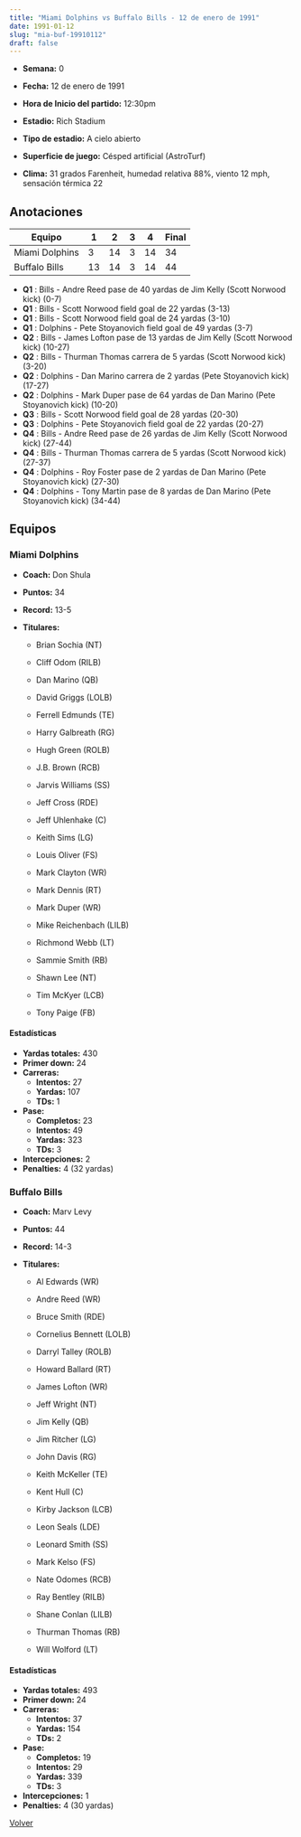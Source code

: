```yaml
---
title: "Miami Dolphins vs Buffalo Bills - 12 de enero de 1991"
date: 1991-01-12
slug: "mia-buf-19910112"
draft: false
---
```


* **Semana:** 0
* **Fecha:** 12 de enero de 1991

* **Hora de Inicio del partido:** 12:30pm
* **Estadio:** Rich Stadium
* **Tipo de estadio:** A cielo abierto
* **Superficie de juego:** Césped artificial (AstroTurf)
* **Clima:** 31 grados Farenheit, humedad relativa 88%, viento 12 mph, sensación térmica 22





## Anotaciones
| Equipo | 1 | 2 | 3 | 4 | Final |
|--------|---|---|---|---|-------|
| Miami Dolphins  | 3 | 14 | 3 | 14  | 34 |
| Buffalo Bills  | 13 | 14 | 3 | 14  | 44 |
* **Q1** : Bills - Andre Reed pase de 40 yardas de Jim Kelly (Scott Norwood kick) (0-7)
* **Q1** : Bills - Scott Norwood field goal de 22 yardas (3-13)
* **Q1** : Bills - Scott Norwood field goal de 24 yardas (3-10)
* **Q1** : Dolphins - Pete Stoyanovich field goal de 49 yardas (3-7)
* **Q2** : Bills - James Lofton pase de 13 yardas de Jim Kelly (Scott Norwood kick) (10-27)
* **Q2** : Bills - Thurman Thomas carrera de 5 yardas (Scott Norwood kick) (3-20)
* **Q2** : Dolphins - Dan Marino carrera de 2 yardas (Pete Stoyanovich kick) (17-27)
* **Q2** : Dolphins - Mark Duper pase de 64 yardas de Dan Marino (Pete Stoyanovich kick) (10-20)
* **Q3** : Bills - Scott Norwood field goal de 28 yardas (20-30)
* **Q3** : Dolphins - Pete Stoyanovich field goal de 22 yardas (20-27)
* **Q4** : Bills - Andre Reed pase de 26 yardas de Jim Kelly (Scott Norwood kick) (27-44)
* **Q4** : Bills - Thurman Thomas carrera de 5 yardas (Scott Norwood kick) (27-37)
* **Q4** : Dolphins - Roy Foster pase de 2 yardas de Dan Marino (Pete Stoyanovich kick) (27-30)
* **Q4** : Dolphins - Tony Martin pase de 8 yardas de Dan Marino (Pete Stoyanovich kick) (34-44)


## Equipos


### Miami Dolphins
* **Coach:** Don Shula
* **Puntos:** 34
* **Record:** 13-5
* **Titulares:** 

  * Brian Sochia (NT) 

  * Cliff Odom (RILB) 

  * Dan Marino (QB) 

  * David Griggs (LOLB) 

  * Ferrell Edmunds (TE) 

  * Harry Galbreath (RG) 

  * Hugh Green (ROLB) 

  * J.B. Brown (RCB) 

  * Jarvis Williams (SS) 

  * Jeff Cross (RDE) 

  * Jeff Uhlenhake (C) 

  * Keith Sims (LG) 

  * Louis Oliver (FS) 

  * Mark Clayton (WR) 

  * Mark Dennis (RT) 

  * Mark Duper (WR) 

  * Mike Reichenbach (LILB) 

  * Richmond Webb (LT) 

  * Sammie Smith (RB) 

  * Shawn Lee (NT) 

  * Tim McKyer (LCB) 

  * Tony Paige (FB) 

#### Estadísticas
* **Yardas totales:** 430
* **Primer down:** 24
* **Carreras:**
  * **Intentos:** 27
  * **Yardas:** 107
  * **TDs:** 1
* **Pase:**
  * **Completos:** 23
  * **Intentos:** 49
  * **Yardas:** 323
  * **TDs:** 3
* **Intercepciones:** 2
* **Penalties:** 4 (32 yardas)

### Buffalo Bills
* **Coach:** Marv Levy
* **Puntos:** 44
* **Record:** 14-3
* **Titulares:** 

  * Al Edwards (WR) 

  * Andre Reed (WR) 

  * Bruce Smith (RDE) 

  * Cornelius Bennett (LOLB) 

  * Darryl Talley (ROLB) 

  * Howard Ballard (RT) 

  * James Lofton (WR) 

  * Jeff Wright (NT) 

  * Jim Kelly (QB) 

  * Jim Ritcher (LG) 

  * John Davis (RG) 

  * Keith McKeller (TE) 

  * Kent Hull (C) 

  * Kirby Jackson (LCB) 

  * Leon Seals (LDE) 

  * Leonard Smith (SS) 

  * Mark Kelso (FS) 

  * Nate Odomes (RCB) 

  * Ray Bentley (RILB) 

  * Shane Conlan (LILB) 

  * Thurman Thomas (RB) 

  * Will Wolford (LT) 

#### Estadísticas
* **Yardas totales:** 493
* **Primer down:** 24
* **Carreras:**
  * **Intentos:** 37
  * **Yardas:** 154
  * **TDs:** 2
* **Pase:**
  * **Completos:** 19
  * **Intentos:** 29
  * **Yardas:** 339
  * **TDs:** 3
* **Intercepciones:** 1
* **Penalties:** 4 (30 yardas)


[Volver](/historia/1990)

